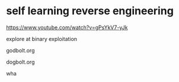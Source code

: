 # self learning reverse engineering

https://www.youtube.com/watch?v=gPsYkV7-yJk

explore at binary exploitation

godbolt.org

dogbolt.org



wha